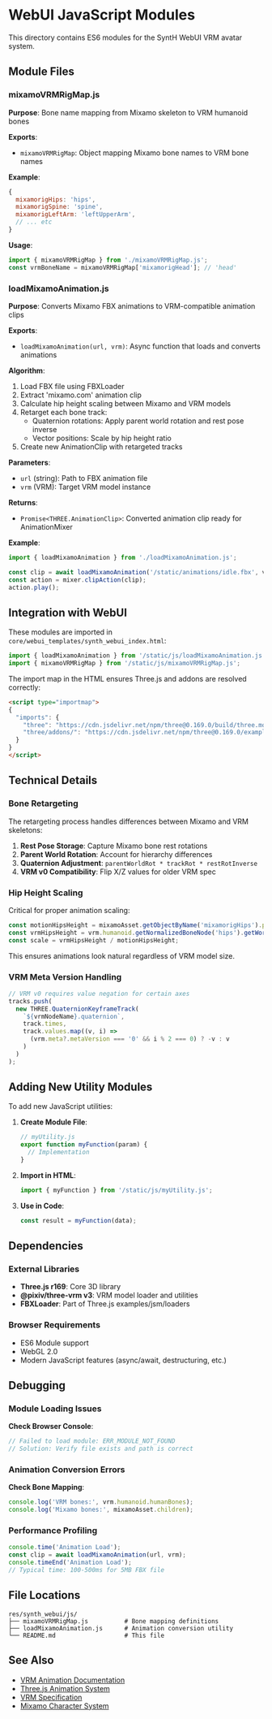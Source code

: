 # WebUI JavaScript Modules

This directory contains ES6 modules for the SyntH WebUI VRM avatar system.

## Module Files

### mixamoVRMRigMap.js
**Purpose**: Bone name mapping from Mixamo skeleton to VRM humanoid bones

**Exports**:
- `mixamoVRMRigMap`: Object mapping Mixamo bone names to VRM bone names

**Example**:
```javascript
{
  mixamorigHips: 'hips',
  mixamorigSpine: 'spine',
  mixamorigLeftArm: 'leftUpperArm',
  // ... etc
}
```

**Usage**:
```javascript
import { mixamoVRMRigMap } from './mixamoVRMRigMap.js';
const vrmBoneName = mixamoVRMRigMap['mixamorigHead']; // 'head'
```

### loadMixamoAnimation.js
**Purpose**: Converts Mixamo FBX animations to VRM-compatible animation clips

**Exports**:
- `loadMixamoAnimation(url, vrm)`: Async function that loads and converts animations

**Algorithm**:
1. Load FBX file using FBXLoader
2. Extract 'mixamo.com' animation clip
3. Calculate hip height scaling between Mixamo and VRM models
4. Retarget each bone track:
   - Quaternion rotations: Apply parent world rotation and rest pose inverse
   - Vector positions: Scale by hip height ratio
5. Create new AnimationClip with retargeted tracks

**Parameters**:
- `url` (string): Path to FBX animation file
- `vrm` (VRM): Target VRM model instance

**Returns**:
- `Promise<THREE.AnimationClip>`: Converted animation clip ready for AnimationMixer

**Example**:
```javascript
import { loadMixamoAnimation } from './loadMixamoAnimation.js';

const clip = await loadMixamoAnimation('/static/animations/idle.fbx', vrm);
const action = mixer.clipAction(clip);
action.play();
```

## Integration with WebUI

These modules are imported in `core/webui_templates/synth_webui_index.html`:

```javascript
import { loadMixamoAnimation } from '/static/js/loadMixamoAnimation.js';
import { mixamoVRMRigMap } from '/static/js/mixamoVRMRigMap.js';
```

The import map in the HTML ensures Three.js and addons are resolved correctly:

```html
<script type="importmap">
{
  "imports": {
    "three": "https://cdn.jsdelivr.net/npm/three@0.169.0/build/three.module.js",
    "three/addons/": "https://cdn.jsdelivr.net/npm/three@0.169.0/examples/jsm/"
  }
}
</script>
```

## Technical Details

### Bone Retargeting

The retargeting process handles differences between Mixamo and VRM skeletons:

1. **Rest Pose Storage**: Capture Mixamo bone rest rotations
2. **Parent World Rotation**: Account for hierarchy differences
3. **Quaternion Adjustment**: `parentWorldRot * trackRot * restRotInverse`
4. **VRM v0 Compatibility**: Flip X/Z values for older VRM spec

### Hip Height Scaling

Critical for proper animation scaling:

```javascript
const motionHipsHeight = mixamoAsset.getObjectByName('mixamorigHips').position.y;
const vrmHipsHeight = vrm.humanoid.getNormalizedBoneNode('hips').getWorldPosition().y;
const scale = vrmHipsHeight / motionHipsHeight;
```

This ensures animations look natural regardless of VRM model size.

### VRM Meta Version Handling

```javascript
// VRM v0 requires value negation for certain axes
tracks.push(
  new THREE.QuaternionKeyframeTrack(
    `${vrmNodeName}.quaternion`,
    track.times,
    track.values.map((v, i) => 
      (vrm.meta?.metaVersion === '0' && i % 2 === 0) ? -v : v
    )
  )
);
```

## Adding New Utility Modules

To add new JavaScript utilities:

1. **Create Module File**:
   ```javascript
   // myUtility.js
   export function myFunction(param) {
     // Implementation
   }
   ```

2. **Import in HTML**:
   ```javascript
   import { myFunction } from '/static/js/myUtility.js';
   ```

3. **Use in Code**:
   ```javascript
   const result = myFunction(data);
   ```

## Dependencies

### External Libraries
- **Three.js r169**: Core 3D library
- **@pixiv/three-vrm v3**: VRM model loader and utilities
- **FBXLoader**: Part of Three.js examples/jsm/loaders

### Browser Requirements
- ES6 Module support
- WebGL 2.0
- Modern JavaScript features (async/await, destructuring, etc.)

## Debugging

### Module Loading Issues

**Check Browser Console**:
```javascript
// Failed to load module: ERR_MODULE_NOT_FOUND
// Solution: Verify file exists and path is correct
```

### Animation Conversion Errors

**Check Bone Mapping**:
```javascript
console.log('VRM bones:', vrm.humanoid.humanBones);
console.log('Mixamo bones:', mixamoAsset.children);
```

### Performance Profiling

```javascript
console.time('Animation Load');
const clip = await loadMixamoAnimation(url, vrm);
console.timeEnd('Animation Load');
// Typical time: 100-500ms for 5MB FBX file
```

## File Locations

```
res/synth_webui/js/
├── mixamoVRMRigMap.js          # Bone mapping definitions
├── loadMixamoAnimation.js      # Animation conversion utility
└── README.md                   # This file
```

## See Also

- [VRM Animation Documentation](../../docs/vrm_animations.rst)
- [Three.js Animation System](https://threejs.org/docs/#manual/en/introduction/Animation-system)
- [VRM Specification](https://github.com/vrm-c/vrm-specification)
- [Mixamo Character System](https://www.mixamo.com)
